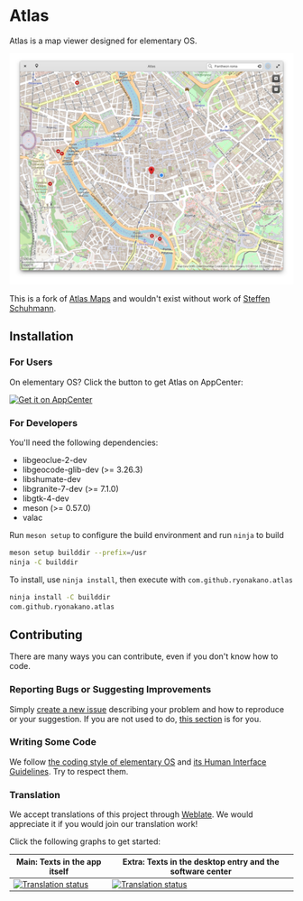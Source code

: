 # Atlas
Atlas is a map viewer designed for elementary OS.

![Screenshot](data/screenshots/pantheon/screenshot-light.png)

This is a fork of [Atlas Maps](https://launchpad.net/atlas-maps) and wouldn't exist without work of [Steffen Schuhmann](https://launchpad.net/~sschuhmann).

## Installation
### For Users
On elementary OS? Click the button to get Atlas on AppCenter:

[![Get it on AppCenter](https://appcenter.elementary.io/badge.svg)](https://appcenter.elementary.io/com.github.ryonakano.atlas)

### For Developers
You'll need the following dependencies:

* libgeoclue-2-dev
* libgeocode-glib-dev (>= 3.26.3)
* libshumate-dev
* libgranite-7-dev (>= 7.1.0)
* libgtk-4-dev
* meson (>= 0.57.0)
* valac

Run `meson setup` to configure the build environment and run `ninja` to build

```bash
meson setup builddir --prefix=/usr
ninja -C builddir
```

To install, use `ninja install`, then execute with `com.github.ryonakano.atlas`

```bash
ninja install -C builddir
com.github.ryonakano.atlas
```

## Contributing
There are many ways you can contribute, even if you don't know how to code.

### Reporting Bugs or Suggesting Improvements
Simply [create a new issue](https://github.com/ryonakano/atlas/issues/new) describing your problem and how to reproduce or your suggestion. If you are not used to do, [this section](https://docs.elementary.io/contributor-guide/feedback/reporting-issues) is for you.

### Writing Some Code
We follow [the coding style of elementary OS](https://docs.elementary.io/develop/writing-apps/code-style) and [its Human Interface Guidelines](https://docs.elementary.io/hig/). Try to respect them.

### Translation
We accept translations of this project through [Weblate](https://weblate.org/). We would appreciate it if you would join our translation work!

Click the following graphs to get started:

| Main: Texts in the app itself | Extra: Texts in the desktop entry and the software center |
| --- | --- |
| [![Translation status](https://hosted.weblate.org/widgets/rosp/-/atlas-main/multi-auto.svg)](https://hosted.weblate.org/projects/rosp/atlas-main) | [![Translation status](https://hosted.weblate.org/widgets/rosp/-/atlas-extra/multi-auto.svg)](https://hosted.weblate.org/projects/rosp/atlas-extra) |

